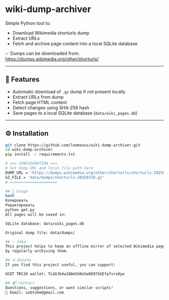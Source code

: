 # wiki-dump-archiver

Simple Python tool to:
- Download Wikimedia shorturls dump
- Extract URLs
- Fetch and archive page content into a local SQLite database

✅ Dumps can be downloaded from:  
https://dumps.wikimedia.org/other/shorturls/

---

## 🚀 Features
- Automatic download of `.gz` dump if not present locally
- Extract URLs from dump
- Fetch page HTML content
- Detect changes using SHA-256 hash
- Save pages to a local SQLite database (`data/wiki_pages.db`)

---

## ⚙️ Installation
```bash
git clone https://github.com/leomaxuz/wiki-dump-archiver.git
cd wiki-dump-archiver
pip install -r requirements.txt

# === CONFIGURATION ===
# Set dump URL and local file path here
DUMP_URL = 'https://dumps.wikimedia.org/other/shorturls/shorturls-20250728.gz'
GZ_FILE = 'data/dumps/shorturls-20250728.gz'
# =====================

## 📌 Usage
bash
Копировать
Редактировать
python get.py
All pages will be saved in:

SQLite database: data/wiki_pages.db

Original dump file: data/dumps/

## 💡 Idea
This project helps to keep an offline mirror of selected Wikimedia pages
by regularly archiving them.

## ☕ Donate
If you find this project useful, you can support:

UCDT TRC20 wallet: TLkDJb4w188m5kNzGeKD97XGEfpfxrxUye

## 📬 Contact
Questions, suggestions, or want similar scripts?
📧 Email: uzbtube@gmail.com

